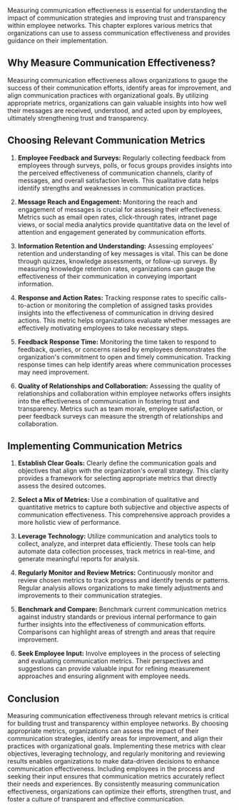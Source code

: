 
Measuring communication effectiveness is essential for understanding the impact of communication strategies and improving trust and transparency within employee networks. This chapter explores various metrics that organizations can use to assess communication effectiveness and provides guidance on their implementation.

**Why Measure Communication Effectiveness?**
--------------------------------------------

Measuring communication effectiveness allows organizations to gauge the success of their communication efforts, identify areas for improvement, and align communication practices with organizational goals. By utilizing appropriate metrics, organizations can gain valuable insights into how well their messages are received, understood, and acted upon by employees, ultimately strengthening trust and transparency.

**Choosing Relevant Communication Metrics**
-------------------------------------------

1. **Employee Feedback and Surveys:** Regularly collecting feedback from employees through surveys, polls, or focus groups provides insights into the perceived effectiveness of communication channels, clarity of messages, and overall satisfaction levels. This qualitative data helps identify strengths and weaknesses in communication practices.

2. **Message Reach and Engagement:** Monitoring the reach and engagement of messages is crucial for assessing their effectiveness. Metrics such as email open rates, click-through rates, intranet page views, or social media analytics provide quantitative data on the level of attention and engagement generated by communication efforts.

3. **Information Retention and Understanding:** Assessing employees' retention and understanding of key messages is vital. This can be done through quizzes, knowledge assessments, or follow-up surveys. By measuring knowledge retention rates, organizations can gauge the effectiveness of their communication in conveying important information.

4. **Response and Action Rates:** Tracking response rates to specific calls-to-action or monitoring the completion of assigned tasks provides insights into the effectiveness of communication in driving desired actions. This metric helps organizations evaluate whether messages are effectively motivating employees to take necessary steps.

5. **Feedback Response Time:** Monitoring the time taken to respond to feedback, queries, or concerns raised by employees demonstrates the organization's commitment to open and timely communication. Tracking response times can help identify areas where communication processes may need improvement.

6. **Quality of Relationships and Collaboration:** Assessing the quality of relationships and collaboration within employee networks offers insights into the effectiveness of communication in fostering trust and transparency. Metrics such as team morale, employee satisfaction, or peer feedback surveys can measure the strength of relationships and collaboration.

**Implementing Communication Metrics**
--------------------------------------

1. **Establish Clear Goals:** Clearly define the communication goals and objectives that align with the organization's overall strategy. This clarity provides a framework for selecting appropriate metrics that directly assess the desired outcomes.

2. **Select a Mix of Metrics:** Use a combination of qualitative and quantitative metrics to capture both subjective and objective aspects of communication effectiveness. This comprehensive approach provides a more holistic view of performance.

3. **Leverage Technology:** Utilize communication and analytics tools to collect, analyze, and interpret data efficiently. These tools can help automate data collection processes, track metrics in real-time, and generate meaningful reports for analysis.

4. **Regularly Monitor and Review Metrics:** Continuously monitor and review chosen metrics to track progress and identify trends or patterns. Regular analysis allows organizations to make timely adjustments and improvements to their communication strategies.

5. **Benchmark and Compare:** Benchmark current communication metrics against industry standards or previous internal performance to gain further insights into the effectiveness of communication efforts. Comparisons can highlight areas of strength and areas that require improvement.

6. **Seek Employee Input:** Involve employees in the process of selecting and evaluating communication metrics. Their perspectives and suggestions can provide valuable input for refining measurement approaches and ensuring alignment with employee needs.

**Conclusion**
--------------

Measuring communication effectiveness through relevant metrics is critical for building trust and transparency within employee networks. By choosing appropriate metrics, organizations can assess the impact of their communication strategies, identify areas for improvement, and align their practices with organizational goals. Implementing these metrics with clear objectives, leveraging technology, and regularly monitoring and reviewing results enables organizations to make data-driven decisions to enhance communication effectiveness. Including employees in the process and seeking their input ensures that communication metrics accurately reflect their needs and experiences. By consistently measuring communication effectiveness, organizations can optimize their efforts, strengthen trust, and foster a culture of transparent and effective communication.
